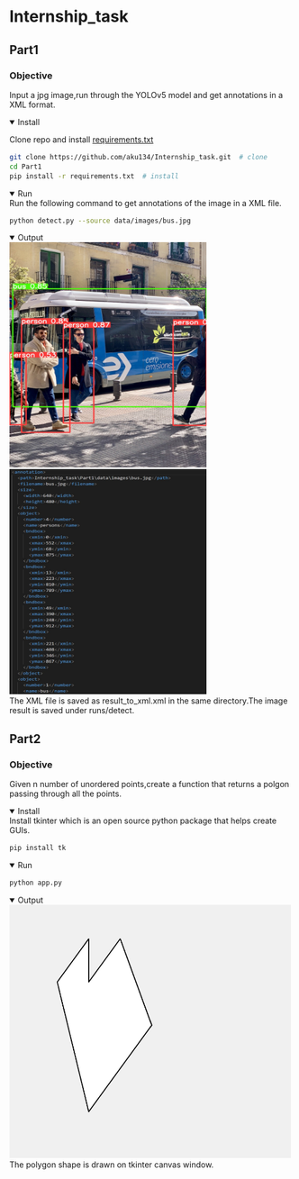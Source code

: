 # Internship_task
## Part1
### Objective
Input a jpg image,run through the YOLOv5 model and get annotations in a XML format.
 <details open>
<summary>Install</summary>
 
Clone repo and install [requirements.txt](https://github.com/aku134/Internship_task/blob/master/Part1/requirements.txt)
  
```bash
git clone https://github.com/aku134/Internship_task.git  # clone
cd Part1
pip install -r requirements.txt  # install
```
</details>
<details open>
<summary>Run</summary>
Run the following command to get annotations of the image in a XML file.
  
```bash
python detect.py --source data/images/bus.jpg
```
 </details>
 <details open>
<summary>Output</summary>

<img src="Readme_imgs/bus.jpg" height=400 width=350>
<img src="Readme_imgs/xml_file_ss.jpg" height=400 width=350>

</details>
The XML file is saved as result_to_xml.xml in the same directory.The image result is saved under runs/detect.

## Part2
### Objective
Given n number of unordered points,create a function that returns a polgon passing through all the points.
<details open>
<summary>Install</summary>
Install tkinter which is an open source python package that helps create GUIs.

```bash
pip install tk
```
</details>
<details open>
<summary>Run</summary>

```bash
python app.py
```
</details>
<details open>
<summary>Output</summary>
<img src="Readme_imgs/polygon.jpg" width=500 height=450>

</details>
The polygon shape is drawn on tkinter canvas window.



